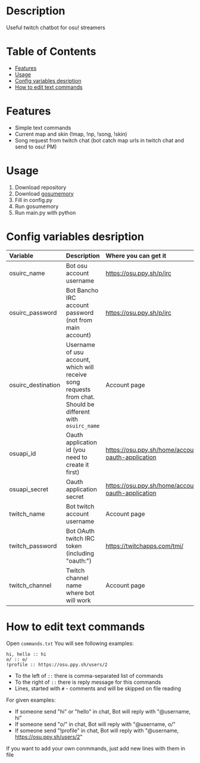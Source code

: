 # Description
Useful twitch chatbot for osu! streamers 

# Table of Contents
- [Features](#features)
- [Usage](#usage)
- [Config variables desription](#config-variables-desription)
- [How to edit text commands](#how-to-edit-text-commands)

# Features
- Simple text commands
- Current map and skin (!map, !np, !song, !skin)
- Song request from twitch chat (bot catch map urls in twitch chat and send to osu! PM)

# Usage
1. Download repository
2. Download [gosumemory](https://github.com/l3lackShark/gosumemory/releases)
3. Fill in config.py
4. Run gosumemory 
5. Run main.py with python

# Config variables desription
| Variable | Description | Where you can get it |
| :--- | :--- | :--- |
| osuirc_name | Bot osu account username | https://osu.ppy.sh/p/irc |
| osuirc_password | Bot Bancho IRC account password (not from main account) | https://osu.ppy.sh/p/irc |
| osuirc_destination | Username of usu account, which will receive song requests from chat. Should be different with `osuirc_name` | Account page |
| osuapi_id | Oauth application id (you need to create it first) | https://osu.ppy.sh/home/account/edit#new-oauth-application |
| osuapi_secret | Oauth application secret | https://osu.ppy.sh/home/account/edit#new-oauth-application |
| twitch_name | Bot twitch account username | Account page |
| twitch_password | Bot OAuth twitch IRC token (including "oauth:") | https://twitchapps.com/tmi/ |
| twitch_channel | Twitch channel name where bot will work | Account page |

# How to edit text commands
Open `commands.txt`
You will see following examples:
```
hi, hello :: hi
o/ :: o/
!profile :: https://osu.ppy.sh/users/2
```
- To the left of `::` there is comma-separated list of commands
- To the right of `::` there is reply message for this commands
- Lines, started with `#` - comments and will be skipped on file reading

For given examples:
- If someone send "hi" or "hello" in chat, Bot will reply with "@username, hi"
- If someone send "o/" in chat, Bot will reply with "@username, o/"
- If someone send "!profile" in chat, Bot will reply with "@username, https://osu.ppy.sh/users/2"

If you want to add your own conmmands, just add new lines with them in file
